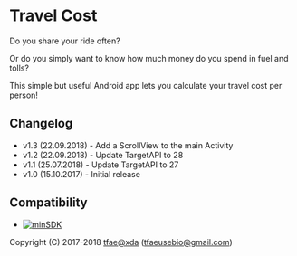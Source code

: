 Travel Cost
==========

Do you share your ride often?

Or do you simply want to know how much money do you spend in fuel and tolls?

This simple but useful Android app lets you calculate your travel cost per person!


## Changelog
* v1.3 (22.09.2018) - Add a ScrollView to the main Activity
* v1.2 (22.09.2018) - Update TargetAPI to 28
* v1.1 (25.07.2018) - Update TargetAPI to 27
* v1.0 (15.10.2017) - Initial release


## Compatibility
* [![minSDK](https://img.shields.io/badge/Android-4.0.3%2B-brightgreen.svg)](https://source.android.com/setup/start/build-numbers)


Copyright (C) 2017-2018 <a href="https://forum.xda-developers.com/member.php?u=6415870">tfae@xda</a> (tfaeusebio@gmail.com)
